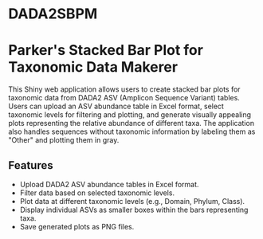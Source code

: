 # DADA2SBPM
# Parker's Stacked Bar Plot for Taxonomic Data Makerer

This Shiny web application allows users to create stacked bar plots for taxonomic data from DADA2 ASV (Amplicon Sequence Variant) tables. Users can upload an ASV abundance table in Excel format, select taxonomic levels for filtering and plotting, and generate visually appealing plots representing the relative abundance of different taxa. The application also handles sequences without taxonomic information by labeling them as "Other" and plotting them in gray.

## Features

- Upload DADA2 ASV abundance tables in Excel format.
- Filter data based on selected taxonomic levels.
- Plot data at different taxonomic levels (e.g., Domain, Phylum, Class).
- Display individual ASVs as smaller boxes within the bars representing taxa.
- Save generated plots as PNG files.
